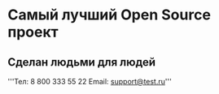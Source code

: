 # Самый лучший Open Source проект

## Сделан людьми для людей

'''Тел: 8 800 333 55 22
Email: support@test.ru'''
